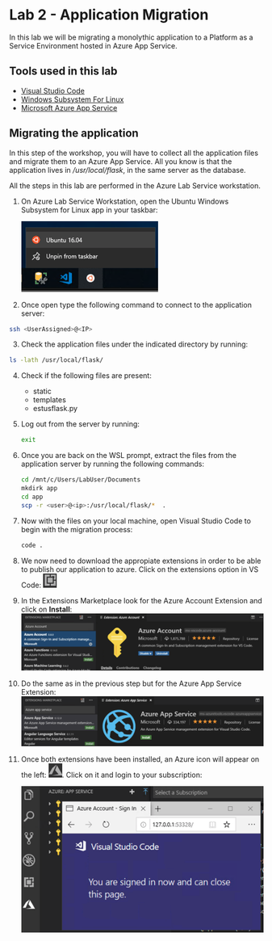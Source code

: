 # Lab 2 - Application Migration

In this lab we will be migrating a monolythic application to a Platform as a Service Environment hosted in Azure App Service.

## Tools used in this lab

  - [Visual Studio Code](https://code.visualstudio.com/)
  - [Windows Subsystem For Linux](https://docs.microsoft.com/en-us/windows/wsl/enterprise)
  - [Microsoft Azure App Service](https://azure.microsoft.com/en-us/services/app-service/?v=18.51)

## Migrating the application

In this step of the workshop, you will have to collect all the application files and migrate them to an Azure App Service. All you know is that the application lives in */usr/local/flask*, in the same server as the database.

All the steps in this lab are performed in the Azure Lab Service workstation.

1. On Azure Lab Service Workstation, open the Ubuntu Windows Subsystem for Linux app in your taskbar:
   
    ![ubuntuwsl](img/lab2/ubuntuwsl.png)
2. Once open type the following command to connect to the application server: 
  ```bash
  ssh <UserAssigned>@<IP>
  ```

3. Check the application files under the indicated directory by running:

  ```bash
  ls -lath /usr/local/flask/
  ```
 
4. Check if the following files are present:
   * static
   * templates
   * estusflask.py
  
5. Log out from the server by running: 
   ```bash
   exit
   ```
6. Once you  are back on the WSL prompt, extract the files from the application server by running the following commands: 
   ```bash
   cd /mnt/c/Users/LabUser/Documents
   mkdirk app
   cd app
   scp -r <user>@<ip>:/usr/local/flask/*  .
   ```
7. Now with the files on your local machine, open Visual Studio Code to begin with the migration process:
   
   ```bash
   code .
   ```

8. We now need to download the appropiate extensions in order to be able to publish our application to azure. Click on the extensions option in VS Code: ![ext](img/lab2/extension.png)  
9. In the Extensions Marketplace look for the Azure Account Extension and click on **Install**: ![azracnt](img/lab2/azureaccnt.png)
10. Do the same as in the previous step but for the Azure App Service Extension: ![appsvc](img/lab2/appsvc.png)
    
11. Once both extensions have been installed, an Azure icon will appear on the left: ![azr](img/lab2/azricn.png). Click on it and login to your subscription:
   
    ![login](img/lab2/login.png)